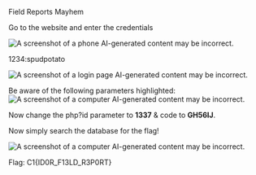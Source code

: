 Field Reports Mayhem

Go to the website and enter the credentials

![A screenshot of a phone AI-generated content may be
incorrect.](images/image1.png)

1234:spudpotato

![A screenshot of a login page AI-generated content may be
incorrect.](images/image2.png)

Be aware of the following parameters highlighted: ![A screenshot of a
computer AI-generated content may be
incorrect.](images/image3.png)

Now change the php?id parameter to **1337** & code to **GH56IJ**.

Now simply search the database for the flag!

![A screenshot of a computer AI-generated content may be
incorrect.](images/image4.png)

Flag: C1{ID0R_F13LD_R3P0RT}


